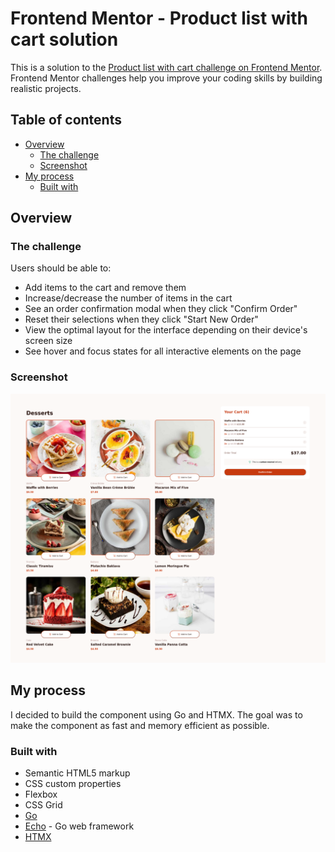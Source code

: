 # Frontend Mentor - Product list with cart solution

This is a solution to the [Product list with cart challenge on Frontend Mentor](https://www.frontendmentor.io/challenges/product-list-with-cart-5MmqLVAp_d). Frontend Mentor challenges help you improve your coding skills by building realistic projects.

## Table of contents

- [Overview](#overview)
  - [The challenge](#the-challenge)
  - [Screenshot](#screenshot)
- [My process](#my-process)
  - [Built with](#built-with)

## Overview

### The challenge

Users should be able to:

- Add items to the cart and remove them
- Increase/decrease the number of items in the cart
- See an order confirmation modal when they click "Confirm Order"
- Reset their selections when they click "Start New Order"
- View the optimal layout for the interface depending on their device's screen size
- See hover and focus states for all interactive elements on the page

### Screenshot

![Screenshot.png](./assets/images/Screenshot.png)

## My process

I decided to build the component using Go and HTMX. The goal was to make the component as fast and memory efficient as possible.

### Built with

- Semantic HTML5 markup
- CSS custom properties
- Flexbox
- CSS Grid
- [Go](https://echo.labstack.com/)
- [Echo](https://echo.labstack.com/) - Go web framework
- [HTMX](https://htmx.org/)
